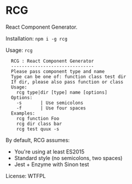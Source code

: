 # RCG

React Component Generator.

Installation: `npm i -g rcg`

Usage: `rcg`

```
  RCG : React Component Generator
  -------------------------------
  Please pass component type and name
  Type can be one of: function class test dir
  If dir, please also pass function or class
  Usage:
    rcg type|dir [type] name [options]
  Options:
    -s       | Use semicolons
    -f       | Use four spaces
  Examples:
    rcg function Foo
    rcg dir class bar
    rcg test quux -s
```

By default, RCG assumes:

* You're using at least ES2015
* Standard style (no semicolons, two spaces)
* Jest + Enzyme with Sinon test

License: WTFPL
